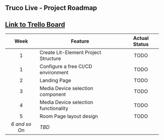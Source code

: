 ## Truco Live - Project Roadmap  
## [Link to Trello Board](https://trello.com/b/5y9jFjgF/trucolive)

| Week | Feature | Actual Status |
|:----:|---------|:-------------:|
|1| Create Lit-Element Project Structure | TODO
|1| Configure a free CI/CD environment   | TODO
|2| Landing Page | TODO
|3| Media Device selection component | TODO
|4| Media Device selection functionality | TODO
|5| Room Page layout design | TODO
|*6 and so On*| *TBD* |